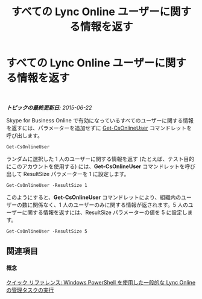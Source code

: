 ﻿---
title: すべての Lync Online ユーザーに関する情報を返す
TOCTitle: すべての Lync Online ユーザーに関する情報を返す
ms:assetid: 0b59fadf-67e6-48ea-86f1-2efef500ebdf
ms:mtpsurl: https://technet.microsoft.com/ja-jp/library/Dn362769(v=OCS.15)
ms:contentKeyID: 56270049
ms.date: 06/02/2017
mtps_version: v=OCS.15
ms.translationtype: HT
---

# すべての Lync Online ユーザーに関する情報を返す

 

_**トピックの最終更新日:** 2015-06-22_

Skype for Business Online で有効になっているすべてのユーザーに関する情報を返すには、パラメーターを追加せずに [Get-CsOnlineUser](get-csonlineuser.md) コマンドレットを呼び出します。

    Get-CsOnlineUser

ランダムに選択した 1 人のユーザーに関する情報を返す (たとえば、テスト目的にこのアカウントを使用する) には、**Get-CsOnlineUser** コマンドレットを呼び出して ResultSize パラメーターを 1 に設定します。

    Get-CsOnlineUser -ResultSize 1

このようにすると、**Get-CsOnlineUser** コマンドレットにより、組織内のユーザーの数に関係なく、1 人のユーザーのみに関する情報が返されます。5 人のユーザーに関する情報を返すには、ResultSize パラメーターの値を 5 に設定します。

    Get-CsOnlineUser -ResultSize 5

## 関連項目

#### 概念

[クイック リファレンス: Windows PowerShell を使用した一般的な Lync Online の管理タスクの実行](quick-reference-using-windows-powershell-to-do-common-skype-for-business-online-management-tasks.md)

